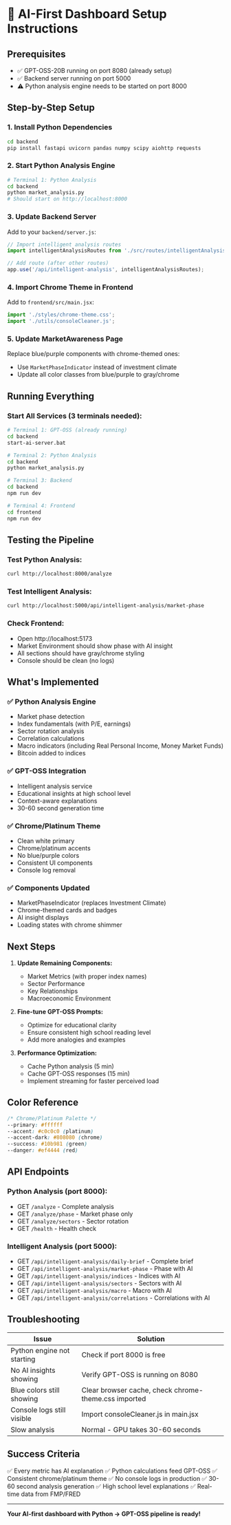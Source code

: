 # 🚀 AI-First Dashboard Setup Instructions

## Prerequisites
- ✅ GPT-OSS-20B running on port 8080 (already setup)
- ✅ Backend server running on port 5000
- ⚠️ Python analysis engine needs to be started on port 8000

## Step-by-Step Setup

### 1. Install Python Dependencies
```bash
cd backend
pip install fastapi uvicorn pandas numpy scipy aiohttp requests
```

### 2. Start Python Analysis Engine
```bash
# Terminal 1: Python Analysis
cd backend
python market_analysis.py
# Should start on http://localhost:8000
```

### 3. Update Backend Server
Add to your `backend/server.js`:
```javascript
// Import intelligent analysis routes
import intelligentAnalysisRoutes from './src/routes/intelligentAnalysisRoutes.js';

// Add route (after other routes)
app.use('/api/intelligent-analysis', intelligentAnalysisRoutes);
```

### 4. Import Chrome Theme in Frontend
Add to `frontend/src/main.jsx`:
```javascript
import './styles/chrome-theme.css';
import './utils/consoleCleaner.js';
```

### 5. Update MarketAwareness Page
Replace blue/purple components with chrome-themed ones:
- Use `MarketPhaseIndicator` instead of investment climate
- Update all color classes from blue/purple to gray/chrome

## Running Everything

### Start All Services (3 terminals needed):
```bash
# Terminal 1: GPT-OSS (already running)
cd backend
start-ai-server.bat

# Terminal 2: Python Analysis
cd backend
python market_analysis.py

# Terminal 3: Backend
cd backend
npm run dev

# Terminal 4: Frontend
cd frontend
npm run dev
```

## Testing the Pipeline

### Test Python Analysis:
```bash
curl http://localhost:8000/analyze
```

### Test Intelligent Analysis:
```bash
curl http://localhost:5000/api/intelligent-analysis/market-phase
```

### Check Frontend:
- Open http://localhost:5173
- Market Environment should show phase with AI insight
- All sections should have gray/chrome styling
- Console should be clean (no logs)

## What's Implemented

### ✅ Python Analysis Engine
- Market phase detection
- Index fundamentals (with P/E, earnings)
- Sector rotation analysis
- Correlation calculations
- Macro indicators (including Real Personal Income, Money Market Funds)
- Bitcoin added to indices

### ✅ GPT-OSS Integration
- Intelligent analysis service
- Educational insights at high school level
- Context-aware explanations
- 30-60 second generation time

### ✅ Chrome/Platinum Theme
- Clean white primary
- Chrome/platinum accents
- No blue/purple colors
- Consistent UI components
- Console log removal

### ✅ Components Updated
- MarketPhaseIndicator (replaces Investment Climate)
- Chrome-themed cards and badges
- AI insight displays
- Loading states with chrome shimmer

## Next Steps

1. **Update Remaining Components:**
   - Market Metrics (with proper index names)
   - Sector Performance
   - Key Relationships
   - Macroeconomic Environment

2. **Fine-tune GPT-OSS Prompts:**
   - Optimize for educational clarity
   - Ensure consistent high school reading level
   - Add more analogies and examples

3. **Performance Optimization:**
   - Cache Python analysis (5 min)
   - Cache GPT-OSS responses (15 min)
   - Implement streaming for faster perceived load

## Color Reference

```css
/* Chrome/Platinum Palette */
--primary: #ffffff
--accent: #c0c0c0 (platinum)
--accent-dark: #808080 (chrome)
--success: #10b981 (green)
--danger: #ef4444 (red)
```

## API Endpoints

### Python Analysis (port 8000):
- GET `/analyze` - Complete analysis
- GET `/analyze/phase` - Market phase only
- GET `/analyze/sectors` - Sector rotation
- GET `/health` - Health check

### Intelligent Analysis (port 5000):
- GET `/api/intelligent-analysis/daily-brief` - Complete brief
- GET `/api/intelligent-analysis/market-phase` - Phase with AI
- GET `/api/intelligent-analysis/indices` - Indices with AI
- GET `/api/intelligent-analysis/sectors` - Sectors with AI
- GET `/api/intelligent-analysis/macro` - Macro with AI
- GET `/api/intelligent-analysis/correlations` - Correlations with AI

## Troubleshooting

| Issue | Solution |
|-------|----------|
| Python engine not starting | Check if port 8000 is free |
| No AI insights showing | Verify GPT-OSS is running on 8080 |
| Blue colors still showing | Clear browser cache, check chrome-theme.css imported |
| Console logs still visible | Import consoleCleaner.js in main.jsx |
| Slow analysis | Normal - GPU takes 30-60 seconds |

## Success Criteria

✅ Every metric has AI explanation
✅ Python calculations feed GPT-OSS
✅ Consistent chrome/platinum theme
✅ No console logs in production
✅ 30-60 second analysis generation
✅ High school level explanations
✅ Real-time data from FMP/FRED

---

**Your AI-first dashboard with Python → GPT-OSS pipeline is ready!**